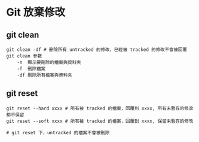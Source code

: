 # Git 放棄修改

## git clean

```shell
git clean -df # 删除所有 untracked 的修改，已經被 tracked 的修改不會被回覆
git clean 參數
    -n  顯示要刪除的檔案與資料夾
    -f  刪除檔案
    -df 刪除所有檔案與資料夾
```

## git reset

```shell
git reset --hard xxxx # 所有被 tracked 的檔案，回覆到 xxxx, 所有未暫存的修改都不保留
git reset --soft xxxx # 所有被 tracked 的檔案，回覆到 xxxx, 保留未暫存的修改

# git reset 下，untracked 的檔案不會被刪除
```

